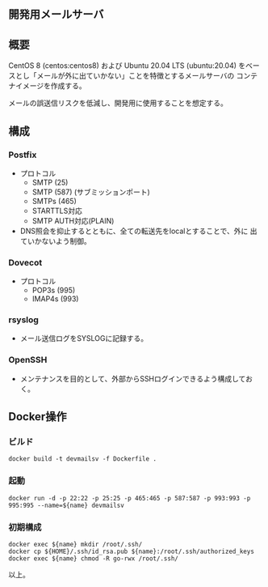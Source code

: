 開発用メールサーバ
--------------------

## 概要
CentOS 8 (centos:centos8) および Ubuntu 20.04 LTS (ubuntu:20.04)
をベースとし「メールが外に出ていかない」ことを特徴とするメールサーバの
コンテナイメージを作成する。

メールの誤送信リスクを低減し、開発用に使用することを想定する。

## 構成
### Postfix
- プロトコル
  - SMTP (25)
  - SMTP (587) (サブミッションポート)
  - SMTPs (465)
  - STARTTLS対応
  - SMTP AUTH対応(PLAIN)
- DNS照会を抑止するとともに、全ての転送先をlocalとすることで、外に
  出ていかないよう制御。

### Dovecot
- プロトコル
  - POP3s (995)
  - IMAP4s (993)

### rsyslog
- メール送信ログをSYSLOGに記録する。

### OpenSSH
- メンテナンスを目的として、外部からSSHログインできるよう構成しておく。

## Docker操作
### ビルド
    docker build -t devmailsv -f Dockerfile .

### 起動
    docker run -d -p 22:22 -p 25:25 -p 465:465 -p 587:587 -p 993:993 -p 995:995 --name=${name} devmailsv

### 初期構成
    docker exec ${name} mkdir /root/.ssh/
    docker cp ${HOME}/.ssh/id_rsa.pub ${name}:/root/.ssh/authorized_keys
    docker exec ${name} chmod -R go-rwx /root/.ssh/

以上。
